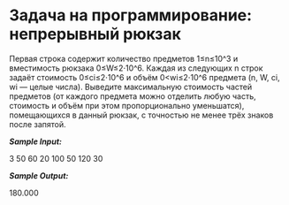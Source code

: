 # Задача на программирование: непрерывный рюкзак #

Первая строка содержит количество предметов 1≤n≤10^3 и вместимость рюкзака 0≤W≤2⋅10^6. Каждая из следующих n строк задаёт стоимость 0≤ci≤2⋅10^6 и объём 0<wi​≤2⋅10^6 предмета (n, W, ci, wi​ — целые числа). Выведите максимальную стоимость частей предметов (от каждого предмета можно отделить любую часть, стоимость и объём при этом пропорционально уменьшатся), помещающихся в данный рюкзак, с точностью не менее трёх знаков после запятой.

***Sample Input:***

3 50
60 20
100 50
120 30

***Sample Output:***

180.000

